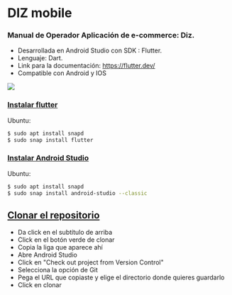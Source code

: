 # DIZ mobile
### Manual de Operador Aplicación de e-commerce: Diz.

- Desarrollada en Android Studio con SDK : Flutter.
- Lenguaje: Dart.
- Link para la documentación: https://flutter.dev/
- Compatible con Android y IOS

![](https://raw.githubusercontent.com/sanchezpili6/diz/master/diz_mobile/assets/images/diz.png)

### [Instalar flutter](https://flutter.dev/docs/get-started/install)
Ubuntu: 
```sh
$ sudo apt install snapd
$ sudo snap install flutter
```

### [Instalar Android Studio](https://developer.android.com/studio)
Ubuntu: 
```sh
$ sudo apt install snapd
$ sudo snap install android-studio --classic
```

## [Clonar el repositorio](https://github.com/sanchezpili6/diz)
- Da click en el subtítulo de arriba
- Click en el botón verde de clonar
- Copia la liga que aparece ahí
- Abre Android Studio 
- Click en "Check out project from Version Control"
- Selecciona la opción de Git
- Pega el URL que copiaste y elige el directorio donde quieres guardarlo
- Click en clonar
